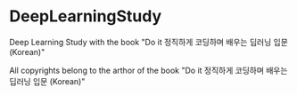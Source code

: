 # DeepLearningStudy
Deep Learning Study with the book "Do it 정직하게 코딩하며 배우는 딥러닝 입문 (Korean)"

All copyrights belong to the arthor of the book "Do it 정직하게 코딩하며 배우는 딥러닝 입문 (Korean)"
